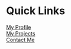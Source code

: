 # Quick Links
[My Profile](https://VillainsRule4000.github.io)<br>
[My Projects](https://github.com/orgs/VillainsRule2000/repositories)<br>
[Contact Me](https://github.com/orgs/VIllainsRule2000/discussions)
